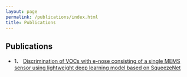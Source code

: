 ```yaml
---
layout: page
permalink: /publications/index.html
title: Publications
---
```


## Publications

- 1、 [Discrimination of VOCs with e-nose consisting of a single MEMS sensor using lightweight deep learning model based on SqueezeNet](https://doi.org/10.1016/j.nanoen.2024.109711)
